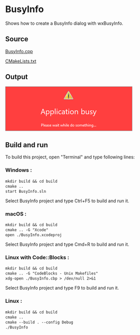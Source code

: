 # BusyInfo

Shows how to create a BusyInfo dialog with wxBusyInfo.

## Source

[BusyInfo.cpp](BusyInfo.cpp)

[CMakeLists.txt](CMakeLists.txt)

## Output

![output](../../../docs/Pictures/BusyInfo.png)

## Build and run

To build this project, open "Terminal" and type following lines:

### Windows :

``` shell
mkdir build && cd build
cmake .. 
start BusyInfo.sln
```

Select BusyInfo project and type Ctrl+F5 to build and run it.

### macOS :

``` shell
mkdir build && cd build
cmake .. -G "Xcode"
open ./BusyInfo.xcodeproj
```

Select BusyInfo project and type Cmd+R to build and run it.

### Linux with Code::Blocks :

``` shell
mkdir build && cd build
cmake .. -G "CodeBlocks - Unix Makefiles"
xdg-open ./BusyInfo.cbp > /dev/null 2>&1
```

Select BusyInfo project and type F9 to build and run it.

### Linux :

``` shell
mkdir build && cd build
cmake .. 
cmake --build . --config Debug
./BusyInfo
```
